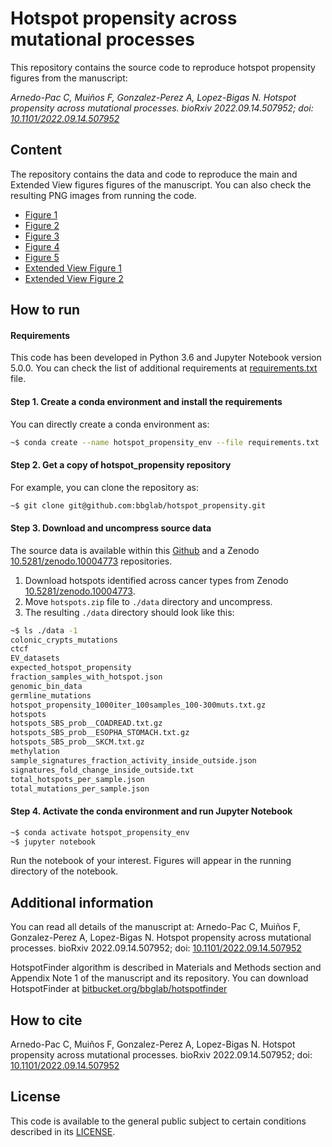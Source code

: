 # **Hotspot propensity across mutational processes**
This repository contains the source code to reproduce hotspot propensity figures from the manuscript: 

*Arnedo-Pac C, Muiños F, Gonzalez-Perez A, Lopez-Bigas N. Hotspot propensity across mutational processes. bioRxiv 2022.09.14.507952; doi: [10.1101/2022.09.14.507952](https://www.biorxiv.org/content/10.1101/2022.09.14.507952v2)*

## Content
The repository contains the data and code to reproduce the main and Extended View figures figures of the manuscript. You can also check the resulting PNG images from running the code. 
- [Figure 1](https://github.com/bbglab/hotspot_propensity/tree/main/figures/main_figures/figure_1)
- [Figure 2](https://github.com/bbglab/hotspot_propensity/tree/main/figures/main_figures/figure_2)
- [Figure 3](https://github.com/bbglab/hotspot_propensity/tree/main/figures/main_figures/figure_3)
- [Figure 4](https://github.com/bbglab/hotspot_propensity/tree/main/figures/main_figures/figure_4)
- [Figure 5](https://github.com/bbglab/hotspot_propensity/tree/main/figures/main_figures/figure_5)
- [Extended View Figure 1](https://github.com/bbglab/hotspot_propensity/tree/main/figures/extended_view_figures/figure_EV1)
- [Extended View Figure 2](https://github.com/bbglab/hotspot_propensity/tree/main/figures/extended_view_figures/figure_EV2)

## How to run
#### Requirements

This code has been developed in Python 3.6 and Jupyter Notebook version 5.0.0. You can check the list of additional requirements at [requirements.txt](https://github.com/bbglab/hotspot_propensity/blob/main/requirements.txt) file. 

#### Step 1. Create a conda environment and install the requirements
You can directly create a conda environment as: 
```sh
~$ conda create --name hotspot_propensity_env --file requirements.txt
```

#### Step 2. Get a copy of hotspot_propensity repository
For example, you can clone the repository as:
```sh
~$ git clone git@github.com:bbglab/hotspot_propensity.git
```
#### Step 3. Download and uncompress source data
The source data is available within this [Github](https://github.com/bbglab/hotspot_propensity) and a Zenodo [10.5281/zenodo.10004773](https://doi.org/10.5281/zenodo.10004773) repositories.

1. Download hotspots identified across cancer types from Zenodo [10.5281/zenodo.10004773](https://doi.org/10.5281/zenodo.10004773). 
2. Move `hotspots.zip` file to `./data` directory and uncompress. 
3. The resulting `./data` directory should look like this: 

```sh
~$ ls ./data -1
colonic_crypts_mutations
ctcf
EV_datasets
expected_hotspot_propensity
fraction_samples_with_hotspot.json
genomic_bin_data
germline_mutations
hotspot_propensity_1000iter_100samples_100-300muts.txt.gz
hotspots
hotspots_SBS_prob__COADREAD.txt.gz
hotspots_SBS_prob__ESOPHA_STOMACH.txt.gz
hotspots_SBS_prob__SKCM.txt.gz
methylation
sample_signatures_fraction_activity_inside_outside.json
signatures_fold_change_inside_outside.txt
total_hotspots_per_sample.json
total_mutations_per_sample.json
```
#### Step 4. Activate the conda environment and run Jupyter Notebook
```sh
~$ conda activate hotspot_propensity_env
~$ jupyter notebook
```
Run the notebook of your interest. Figures will appear in the running directory of the notebook. 

## Additional information
You can read all details of the manuscript at: Arnedo-Pac C, Muiños F, Gonzalez-Perez A, Lopez-Bigas N. Hotspot propensity across mutational processes. bioRxiv 2022.09.14.507952; doi: [10.1101/2022.09.14.507952](https://www.biorxiv.org/content/10.1101/2022.09.14.507952v2)

HotspotFinder algorithm is described in Materials and Methods section and Appendix Note 1 of the manuscript and its repository. You can download HotspotFinder at [bitbucket.org/bbglab/hotspotfinder](https://bitbucket.org/bbglab/hotspotfinder/src/master/)

## How to cite
Arnedo-Pac C, Muiños F, Gonzalez-Perez A, Lopez-Bigas N. Hotspot propensity across mutational processes. bioRxiv 2022.09.14.507952; doi: [10.1101/2022.09.14.507952](https://www.biorxiv.org/content/10.1101/2022.09.14.507952v2)

## License
This code is available to the general public subject to certain conditions described in its [LICENSE](https://github.com/bbglab/hotspot_propensity/blob/main/LICENSE). 


